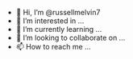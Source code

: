 - 👋 Hi, I’m @russellmelvin7
- 👀 I’m interested in ...
- 🌱 I’m currently learning ...
- 💞️ I’m looking to collaborate on ...
- 📫 How to reach me ...

<!---
russellmelvin7/russellmelvin7 is a ✨ special ✨ repository because its `README.md` (this file) appears on your GitHub profile.
You can click the Preview link to take a look at your changes.
---npm install @airbrake/browser
